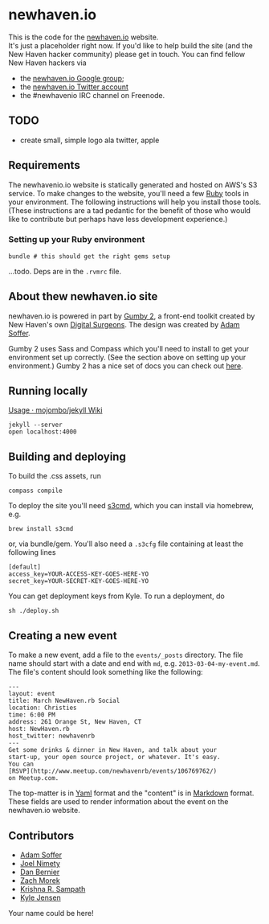newhaven.io
===========

This is the code for the [newhaven.io](http://www.newhaven.io) website.  
It's just a placeholder right now. If you'd like to help build the
site (and the New Haven hacker community) please get in touch.  You can
find fellow New Haven hackers via

* the [newhaven.io Google group](https://groups.google.com/forum/?fromgroups#!forum/newhavenio);
* the [newhaven.io Twitter account](http://twitter.com/newhavenio)
* the #newhavenio IRC channel on Freenode.

## TODO

* create small, simple logo ala twitter, apple

## Requirements

The newhavenio.io website is statically generated and hosted on AWS's S3
service.  To make changes to the website, you'll need a few
[Ruby](http://www.ruby-lang.org/) tools in your environment.  The following
instructions will help you install those tools.  (These instructions are
a tad pedantic for the benefit of those who would like to contribute
but perhaps have less development experience.)

### Setting up your Ruby environment

    bundle # this should get the right gems setup
...todo.  Deps are in the `.rvmrc` file.

## About thew newhaven.io site

newhaven.io is powered in part by [Gumby 2](http://gumbyframework.com/), a
front-end toolkit created by New Haven's own
[Digital Surgeons](http://www.digitalsurgeons.com/).  The design
was created by [Adam Soffer](http://github.com/ads1018).

Gumby 2 uses Sass and Compass which you'll need to install to get your environment
set up correctly.  (See the section above on setting up your environment.)
Gumby 2 has a nice set of docs you can check out [here](http://gumbyframework.com/docs/sass/).

## Running locally

[Usage · mojombo/jekyll Wiki](https://github.com/mojombo/jekyll/wiki/usage#running-jekyll)

    jekyll --server
    open localhost:4000

## Building and deploying

To build the .css assets, run

    compass compile

To deploy the site you'll need [s3cmd](http://s3tools.org/s3cmd), which you can install
via homebrew, e.g.

    brew install s3cmd

or, via bundle/gem.  You'll also need a `.s3cfg` file containing at least
the following lines

    [default]
    access_key=YOUR-ACCESS-KEY-GOES-HERE-YO
    secret_key=YOUR-SECRET-KEY-GOES-HERE-YO

You can get deployment keys from Kyle.  To run a deployment, do 

    sh ./deploy.sh

## Creating a new event

To make a new event, add a file to the `events/_posts` directory.
The file name should start with a date and end with `md`,
e.g. `2013-03-04-my-event.md`.  The file's content should look
something like the following:

    ---
    layout: event
    title: March NewHaven.rb Social
    location: Christies
    time: 6:00 PM
    address: 261 Orange St, New Haven, CT
    host: NewHaven.rb
    host_twitter: newhavenrb
    ---
    Get some drinks & dinner in New Haven, and talk about your
    start-up, your open source project, or whatever. It's easy.
    You can
    [RSVP](http://www.meetup.com/newhavenrb/events/106769762/)
    on Meetup.com.

The top-matter is in [Yaml](http://www.yaml.org/) format and the
"content" is in [Markdown](http://daringfireball.net/projects/markdown/)
format.  These fields are used to render information about the event
on the newhaven.io website.

## Contributors

* [Adam Soffer](http://github.com/ads1018)
* [Joel Nimety](https://github.com/jnimety)
* [Dan Bernier](https://github.com/danbernier)
* [Zach Morek](https://github.com/ZachBeta)
* [Krishna R. Sampath](https://github.com/KrishnaRSampath)
* [Kyle Jensen](http://github.com/kljensen)

Your name could be here!  
